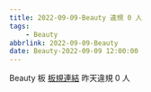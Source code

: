 ```yaml
---
title: 2022-09-09-Beauty 違規 0 人
tags:
    - Beauty
abbrlink: 2022-09-09-Beauty
date: Beauty-2022-09-09 12:00:00
---
```

Beauty 板 [板規連結](https://www.ptt.cc/bbs/Beauty/M.1630069980.A.84B.html)
昨天違規 0 人
